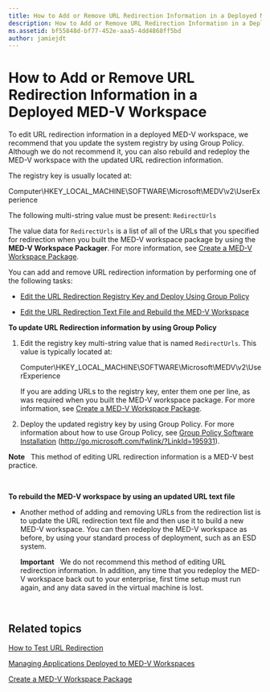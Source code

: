 ```yaml
---
title: How to Add or Remove URL Redirection Information in a Deployed MED-V Workspace
description: How to Add or Remove URL Redirection Information in a Deployed MED-V Workspace
ms.assetid: bf55848d-bf77-452e-aaa5-4dd4868ff5bd
author: jamiejdt
---
```


# How to Add or Remove URL Redirection Information in a Deployed MED-V Workspace


To edit URL redirection information in a deployed MED-V workspace, we recommend that you update the system registry by using Group Policy. Although we do not recommend it, you can also rebuild and redeploy the MED-V workspace with the updated URL redirection information.

The registry key is usually located at:

Computer\\HKEY\_LOCAL\_MACHINE\\SOFTWARE\\Microsoft\\MEDV\\v2\\UserExperience

The following multi-string value must be present: `RedirectUrls`

The value data for `RedirectUrls` is a list of all of the URLs that you specified for redirection when you built the MED-V workspace package by using the **MED-V Workspace Packager**. For more information, see [Create a MED-V Workspace Package](create-a-med-v-workspace-package.md).

You can add and remove URL redirection information by performing one of the following tasks:

-   [Edit the URL Redirection Registry Key and Deploy Using Group Policy](#bkmk-editreg)

-   [Edit the URL Redirection Text File and Rebuild the MED-V Workspace](#bkmk-edittext)

**To update URL Redirection information by using Group Policy**

1.  Edit the registry key multi-string value that is named `RedirectUrls`. This value is typically located at:

    Computer\\HKEY\_LOCAL\_MACHINE\\SOFTWARE\\Microsoft\\MEDV\\v2\\UserExperience

    If you are adding URLs to the registry key, enter them one per line, as was required when you built the MED-V workspace package. For more information, see [Create a MED-V Workspace Package](create-a-med-v-workspace-package.md).

2.  Deploy the updated registry key by using Group Policy. For more information about how to use Group Policy, see [Group Policy Software Installation](http://go.microsoft.com/fwlink/?LinkId=195931) (http://go.microsoft.com/fwlink/?LinkId=195931).

**Note**  
This method of editing URL redirection information is a MED-V best practice.

 

**To rebuild the MED-V workspace by using an updated URL text file**

-   Another method of adding and removing URLs from the redirection list is to update the URL redirection text file and then use it to build a new MED-V workspace. You can then redeploy the MED-V workspace as before, by using your standard process of deployment, such as an ESD system.

    **Important**  
    We do not recommend this method of editing URL redirection information. In addition, any time that you redeploy the MED-V workspace back out to your enterprise, first time setup must run again, and any data saved in the virtual machine is lost.

     

## Related topics


[How to Test URL Redirection](how-to-test-url-redirection.md)

[Managing Applications Deployed to MED-V Workspaces](managing-applications-deployed-to-med-v-workspaces.md)

[Create a MED-V Workspace Package](create-a-med-v-workspace-package.md)

 

 





